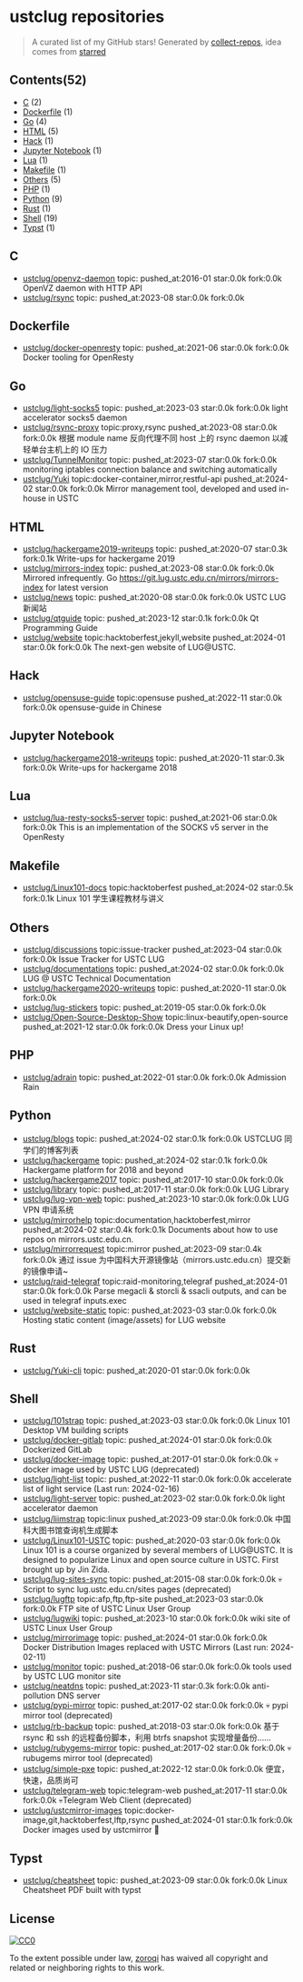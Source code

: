 # ustclug repositories


> A curated list of my GitHub stars!  Generated by [collect-repos](https://github.com/zoroqi/collect-repos), idea comes from [starred](https://github.com/maguowei/starred)  


## Contents(52)

- [C](#c) (2)
- [Dockerfile](#dockerfile) (1)
- [Go](#go) (4)
- [HTML](#html) (5)
- [Hack](#hack) (1)
- [Jupyter Notebook](#jupyter-notebook) (1)
- [Lua](#lua) (1)
- [Makefile](#makefile) (1)
- [Others](#others) (5)
- [PHP](#php) (1)
- [Python](#python) (9)
- [Rust](#rust) (1)
- [Shell](#shell) (19)
- [Typst](#typst) (1)

## C

- [ustclug/openvz-daemon](https://github.com/ustclug/openvz-daemon) topic: pushed_at:2016-01 star:0.0k fork:0.0k OpenVZ daemon with HTTP API
- [ustclug/rsync](https://github.com/ustclug/rsync) topic: pushed_at:2023-08 star:0.0k fork:0.0k 

## Dockerfile

- [ustclug/docker-openresty](https://github.com/ustclug/docker-openresty) topic: pushed_at:2021-06 star:0.0k fork:0.0k Docker tooling for OpenResty

## Go

- [ustclug/light-socks5](https://github.com/ustclug/light-socks5) topic: pushed_at:2023-03 star:0.0k fork:0.0k light accelerator socks5 daemon
- [ustclug/rsync-proxy](https://github.com/ustclug/rsync-proxy) topic:proxy,rsync pushed_at:2023-08 star:0.0k fork:0.0k 根据 module name 反向代理不同 host 上的 rsync daemon 以减轻单台主机上的 IO 压力
- [ustclug/TunnelMonitor](https://github.com/ustclug/TunnelMonitor) topic: pushed_at:2023-07 star:0.0k fork:0.0k monitoring iptables connection balance and switching automatically
- [ustclug/Yuki](https://github.com/ustclug/Yuki) topic:docker-container,mirror,restful-api pushed_at:2024-02 star:0.0k fork:0.0k Mirror management tool, developed and used in-house in USTC

## HTML

- [ustclug/hackergame2019-writeups](https://github.com/ustclug/hackergame2019-writeups) topic: pushed_at:2020-07 star:0.3k fork:0.1k Write-ups for hackergame 2019
- [ustclug/mirrors-index](https://github.com/ustclug/mirrors-index) topic: pushed_at:2023-08 star:0.0k fork:0.0k Mirrored infrequently. Go https://git.lug.ustc.edu.cn/mirrors/mirrors-index for latest version
- [ustclug/news](https://github.com/ustclug/news) topic: pushed_at:2020-08 star:0.0k fork:0.0k USTC LUG 新闻站
- [ustclug/qtguide](https://github.com/ustclug/qtguide) topic: pushed_at:2023-12 star:0.1k fork:0.0k Qt Programming Guide
- [ustclug/website](https://github.com/ustclug/website) topic:hacktoberfest,jekyll,website pushed_at:2024-01 star:0.0k fork:0.0k The next-gen website of LUG@USTC.

## Hack

- [ustclug/opensuse-guide](https://github.com/ustclug/opensuse-guide) topic:opensuse pushed_at:2022-11 star:0.0k fork:0.0k opensuse-guide in Chinese

## Jupyter Notebook

- [ustclug/hackergame2018-writeups](https://github.com/ustclug/hackergame2018-writeups) topic: pushed_at:2020-11 star:0.3k fork:0.0k Write-ups for hackergame 2018

## Lua

- [ustclug/lua-resty-socks5-server](https://github.com/ustclug/lua-resty-socks5-server) topic: pushed_at:2021-06 star:0.0k fork:0.0k This is an implementation of the SOCKS v5 server in the OpenResty

## Makefile

- [ustclug/Linux101-docs](https://github.com/ustclug/Linux101-docs) topic:hacktoberfest pushed_at:2024-02 star:0.5k fork:0.1k Linux 101 学生课程教材与讲义

## Others

- [ustclug/discussions](https://github.com/ustclug/discussions) topic:issue-tracker pushed_at:2023-04 star:0.0k fork:0.0k Issue Tracker for USTC LUG
- [ustclug/documentations](https://github.com/ustclug/documentations) topic: pushed_at:2024-02 star:0.0k fork:0.0k LUG @ USTC Technical Documentation
- [ustclug/hackergame2020-writeups](https://github.com/ustclug/hackergame2020-writeups) topic: pushed_at:2020-11 star:0.0k fork:0.0k 
- [ustclug/lug-stickers](https://github.com/ustclug/lug-stickers) topic: pushed_at:2019-05 star:0.0k fork:0.0k 
- [ustclug/Open-Source-Desktop-Show](https://github.com/ustclug/Open-Source-Desktop-Show) topic:linux-beautify,open-source pushed_at:2021-12 star:0.0k fork:0.0k Dress your Linux up!

## PHP

- [ustclug/adrain](https://github.com/ustclug/adrain) topic: pushed_at:2022-01 star:0.0k fork:0.0k Admission Rain

## Python

- [ustclug/blogs](https://github.com/ustclug/blogs) topic: pushed_at:2024-02 star:0.1k fork:0.0k USTCLUG 同学们的博客列表
- [ustclug/hackergame](https://github.com/ustclug/hackergame) topic: pushed_at:2024-02 star:0.1k fork:0.0k Hackergame platform for 2018 and beyond
- [ustclug/hackergame2017](https://github.com/ustclug/hackergame2017) topic: pushed_at:2017-10 star:0.0k fork:0.0k 
- [ustclug/library](https://github.com/ustclug/library) topic: pushed_at:2017-11 star:0.0k fork:0.0k LUG Library
- [ustclug/lug-vpn-web](https://github.com/ustclug/lug-vpn-web) topic: pushed_at:2023-10 star:0.0k fork:0.0k LUG VPN 申请系统
- [ustclug/mirrorhelp](https://github.com/ustclug/mirrorhelp) topic:documentation,hacktoberfest,mirror pushed_at:2024-02 star:0.4k fork:0.1k Documents about how to use repos on mirrors.ustc.edu.cn.
- [ustclug/mirrorrequest](https://github.com/ustclug/mirrorrequest) topic:mirror pushed_at:2023-09 star:0.4k fork:0.0k 通过 issue 为中国科大开源镜像站（mirrors.ustc.edu.cn）提交新的镜像申请~
- [ustclug/raid-telegraf](https://github.com/ustclug/raid-telegraf) topic:raid-monitoring,telegraf pushed_at:2024-01 star:0.0k fork:0.0k Parse megacli & storcli & ssacli outputs, and can be used in telegraf inputs.exec
- [ustclug/website-static](https://github.com/ustclug/website-static) topic: pushed_at:2023-03 star:0.0k fork:0.0k Hosting static content (image/assets) for LUG website

## Rust

- [ustclug/Yuki-cli](https://github.com/ustclug/Yuki-cli) topic: pushed_at:2020-01 star:0.0k fork:0.0k 

## Shell

- [ustclug/101strap](https://github.com/ustclug/101strap) topic: pushed_at:2023-03 star:0.0k fork:0.0k Linux 101 Desktop VM building scripts
- [ustclug/docker-gitlab](https://github.com/ustclug/docker-gitlab) topic: pushed_at:2024-01 star:0.0k fork:0.0k Dockerized GitLab
- [ustclug/docker-image](https://github.com/ustclug/docker-image) topic: pushed_at:2017-01 star:0.0k fork:0.0k 💀docker image used by USTC LUG (deprecated)
- [ustclug/light-list](https://github.com/ustclug/light-list) topic: pushed_at:2022-11 star:0.0k fork:0.0k accelerate list of light service (Last run: 2024-02-16)
- [ustclug/light-server](https://github.com/ustclug/light-server) topic: pushed_at:2023-02 star:0.0k fork:0.0k light accelerator daemon
- [ustclug/liimstrap](https://github.com/ustclug/liimstrap) topic:linux pushed_at:2023-09 star:0.0k fork:0.0k 中国科大图书馆查询机生成脚本
- [ustclug/Linux101-USTC](https://github.com/ustclug/Linux101-USTC) topic: pushed_at:2020-03 star:0.0k fork:0.0k Linux 101 is a course organized by several members of LUG@USTC. It is designed to popularize Linux and open source culture in USTC. First brought up by Jin Zida.
- [ustclug/lug-sites-sync](https://github.com/ustclug/lug-sites-sync) topic: pushed_at:2015-08 star:0.0k fork:0.0k 💀Script to sync lug.ustc.edu.cn/sites pages (deprecated)
- [ustclug/lugftp](https://github.com/ustclug/lugftp) topic:afp,ftp,ftp-site pushed_at:2023-03 star:0.0k fork:0.0k FTP site of USTC Linux User Group
- [ustclug/lugwiki](https://github.com/ustclug/lugwiki) topic: pushed_at:2023-10 star:0.0k fork:0.0k wiki site of USTC Linux User Group
- [ustclug/mirrorimage](https://github.com/ustclug/mirrorimage) topic: pushed_at:2024-01 star:0.0k fork:0.0k Docker Distribution Images replaced with USTC Mirrors (Last run: 2024-02-11)
- [ustclug/monitor](https://github.com/ustclug/monitor) topic: pushed_at:2018-06 star:0.0k fork:0.0k tools used by USTC LUG monitor site
- [ustclug/neatdns](https://github.com/ustclug/neatdns) topic: pushed_at:2023-11 star:0.3k fork:0.0k anti-pollution DNS server
- [ustclug/pypi-mirror](https://github.com/ustclug/pypi-mirror) topic: pushed_at:2017-02 star:0.0k fork:0.0k 💀 pypi mirror tool (deprecated)
- [ustclug/rb-backup](https://github.com/ustclug/rb-backup) topic: pushed_at:2018-03 star:0.0k fork:0.0k 基于 rsync 和 ssh 的远程备份脚本，利用 btrfs snapshot 实现增量备份……
- [ustclug/rubygems-mirror](https://github.com/ustclug/rubygems-mirror) topic: pushed_at:2017-02 star:0.0k fork:0.0k 💀 rubugems mirror tool (deprecated)
- [ustclug/simple-pxe](https://github.com/ustclug/simple-pxe) topic: pushed_at:2022-12 star:0.0k fork:0.0k 便宜，快速，品质尚可
- [ustclug/telegram-web](https://github.com/ustclug/telegram-web) topic:telegram-web pushed_at:2017-11 star:0.0k fork:0.0k 💀Telegram Web Client (deprecated)
- [ustclug/ustcmirror-images](https://github.com/ustclug/ustcmirror-images) topic:docker-image,git,hacktoberfest,lftp,rsync pushed_at:2024-01 star:0.1k fork:0.0k Docker images used by ustcmirror :rocket:

## Typst

- [ustclug/cheatsheet](https://github.com/ustclug/cheatsheet) topic: pushed_at:2023-09 star:0.0k fork:0.0k Linux Cheatsheet PDF built with typst


## License

[![CC0](http://mirrors.creativecommons.org/presskit/buttons/88x31/svg/cc-zero.svg)](https://creativecommons.org/publicdomain/zero/1.0/)

To the extent possible under law, [zoroqi](https://github.com/zoroqi) has waived all copyright and related or neighboring rights to this work.

